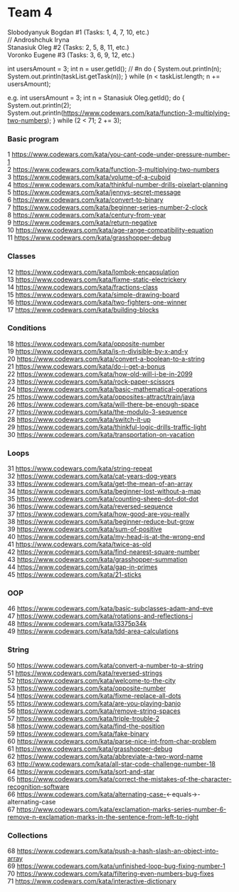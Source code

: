 # Team 4

Slobodyanyuk Bogdan #1 (Tasks: 1, 4, 7, 10, etc.)  
// Androshchuk Iryna  
Stanasiuk Oleg #2 (Tasks: 2, 5, 8, 11, etc.)  
Voronko Eugene #3 (Tasks: 3, 6, 9, 12, etc.) 

int usersAmount = 3;
int n = user.getId(); // #n
do  {
    System.out.println(n);
    System.out.println(taskList.getTask(n));
} while (n < taskList.length; n += usersAmount);

e.g.
int usersAmount = 3;
int n = Stanasiuk Oleg.getId();
do  {
    System.out.println(2);
    System.out.println(https://www.codewars.com/kata/function-3-multiplying-two-numbers);
} while (2 < 71; 2 += 3);

### Basic program
1  https://www.codewars.com/kata/you-cant-code-under-pressure-number-1  
2  https://www.codewars.com/kata/function-3-multiplying-two-numbers  
3  https://www.codewars.com/kata/volume-of-a-cuboid  
4  https://www.codewars.com/kata/thinkful-number-drills-pixelart-planning  
5  https://www.codewars.com/kata/jennys-secret-message  
6  https://www.codewars.com/kata/convert-to-binary  
7  https://www.codewars.com/kata/beginner-series-number-2-clock  
8  https://www.codewars.com/kata/century-from-year  
9  https://www.codewars.com/kata/return-negative  
10 https://www.codewars.com/kata/age-range-compatibility-equation  
11 https://www.codewars.com/kata/grasshopper-debug  

### Classes
12 https://www.codewars.com/kata/lombok-encapsulation  
13 https://www.codewars.com/kata/fixme-static-electrickery  
14 https://www.codewars.com/kata/fractions-class  
15 https://www.codewars.com/kata/simple-drawing-board  
16 https://www.codewars.com/kata/two-fighters-one-winner  
17 https://www.codewars.com/kata/building-blocks  

### Conditions
18 https://www.codewars.com/kata/opposite-number  
19 https://www.codewars.com/kata/is-n-divisible-by-x-and-y  
20 https://www.codewars.com/kata/convert-a-boolean-to-a-string  
21 https://www.codewars.com/kata/do-i-get-a-bonus  
22 https://www.codewars.com/kata/how-old-will-i-be-in-2099  
23 https://www.codewars.com/kata/rock-paper-scissors  
24 https://www.codewars.com/kata/basic-mathematical-operations  
25 https://www.codewars.com/kata/opposites-attract/train/java  
26 https://www.codewars.com/kata/will-there-be-enough-space  
27 https://www.codewars.com/kata/the-modulo-3-sequence  
28 https://www.codewars.com/kata/switch-it-up  
29 https://www.codewars.com/kata/thinkful-logic-drills-traffic-light  
30 https://www.codewars.com/kata/transportation-on-vacation  

### Loops
31 https://www.codewars.com/kata/string-repeat  
32 https://www.codewars.com/kata/cat-years-dog-years  
33 https://www.codewars.com/kata/get-the-mean-of-an-array  
34 https://www.codewars.com/kata/beginner-lost-without-a-map  
35 https://www.codewars.com/kata/counting-sheep-dot-dot-dot  
36 https://www.codewars.com/kata/reversed-sequence  
37 https://www.codewars.com/kata/how-good-are-you-really  
38 https://www.codewars.com/kata/beginner-reduce-but-grow  
39 https://www.codewars.com/kata/sum-of-positive  
40 https://www.codewars.com/kata/my-head-is-at-the-wrong-end  
41 https://www.codewars.com/kata/twice-as-old  
42 https://www.codewars.com/kata/find-nearest-square-number  
43 https://www.codewars.com/kata/grasshopper-summation  
44 https://www.codewars.com/kata/gap-in-primes  
45 https://www.codewars.com/kata/21-sticks  

### OOP
46 https://www.codewars.com/kata/basic-subclasses-adam-and-eve  
47 https://www.codewars.com/kata/rotations-and-reflections-i  
48 https://www.codewars.com/kata/l3375p34k  
49 https://www.codewars.com/kata/tdd-area-calculations  

### String
50 https://www.codewars.com/kata/convert-a-number-to-a-string  
51 https://www.codewars.com/kata/reversed-strings  
52 https://www.codewars.com/kata/welcome-to-the-city  
53 https://www.codewars.com/kata/opposite-number  
54 https://www.codewars.com/kata/fixme-replace-all-dots  
55 https://www.codewars.com/kata/are-you-playing-banjo  
56 https://www.codewars.com/kata/remove-string-spaces  
57 https://www.codewars.com/kata/triple-trouble-2  
58 https://www.codewars.com/kata/find-the-position  
59 https://www.codewars.com/kata/fake-binary  
60 https://www.codewars.com/kata/parse-nice-int-from-char-problem  
61 https://www.codewars.com/kata/grasshopper-debug  
62 https://www.codewars.com/kata/abbreviate-a-two-word-name  
63 http://www.codewars.com/kata/all-star-code-challenge-number-18  
64 https://www.codewars.com/kata/sort-and-star  
65 https://www.codewars.com/kata/correct-the-mistakes-of-the-character-recognition-software  
66 https://www.codewars.com/kata/alternating-case-<-equals->-alternating-case  
67 https://www.codewars.com/kata/exclamation-marks-series-number-6-remove-n-exclamation-marks-in-the-sentence-from-left-to-right  

### Collections  
68 https://www.codewars.com/kata/push-a-hash-slash-an-object-into-array  
69 https://www.codewars.com/kata/unfinished-loop-bug-fixing-number-1  
70 https://www.codewars.com/kata/filtering-even-numbers-bug-fixes  
71 https://www.codewars.com/kata/interactive-dictionary  
